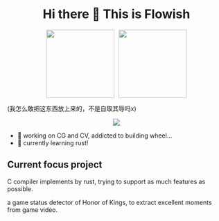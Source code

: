 <h1 align="center">
  Hi there 👋 This is Flowish
</h1>

<div style="display: flex; justify-content: center;">
    <img height="157px" src="https://github-readme-stats.vercel.app/api?username=drakending&show_icons=true&theme=transparent" style="margin-right: 10px;" />
    <img height="157px" src="https://github-readme-stats.vercel.app/api/top-langs/?username=drakending&theme=transparent" />
</div>
<p>(我怎么敢把这东西放上来的，不是自取其辱吗x)</p>

<div align="center">
	<img src="https://github-readme-activity-graph.vercel.app/graph?username=drakending&theme=tokyo-night" />
</div>

- 🔭 working on CG and CV, addicted to building wheel...
- 🌱 currently learning rust!
  

<h2>Current focus project</h2>
<p><a src="https://github.com/drakending/C_compiler">C compiler</a> implements by rust, trying to support as much features as possible.</p>
<p>a game status detector of Honor of Kings, to extract excellent moments from game video.</p>

